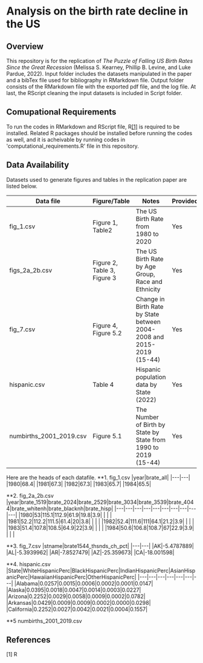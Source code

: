# Analysis on the birth rate decline in the US
## Overview
This repository is for the replication of *The Puzzle of Falling US Birth Rates Since the Great Recession* (Melissa S. Kearney, Phillip B. Levine, and Luke Pardue, 2022). Input folder includes the datasets manipulated in the paper and a bibTex file used for bibliography in RMarkdown file. Output folder consists of the RMarkdown file with the exported pdf file, and the log file. At last, the RScript cleaning the input datasets is included in Script folder.

## Comupational Requirements
To run the codes in RMarkdown and RScript file, R[[1]](#1) is required to be installed. Related R packages should be installed before running the codes as well, and it is acheivable by running codes in 'computational_requirements.R' file in this repository.

## Data Availability 
Datasets used to generate figures and tables in the replication paper are listed below.

|Data file|Figure/Table|Notes|Provided|
|---|---|---|---|
|fig_1.csv|Figure 1, Table2|The US Birth Rate from 1980 to 2020|Yes|
|figs_2a_2b.csv|Figure 2, Table 3, Figure 3|The US Birth Rate by Age Group, Race and Ethnicity|Yes|
|fig_7.csv|Figure 4, Figure 5.2|Change in Birth Rate by State between 2004-2008 and 2015-2019 (15-44)|Yes|
|hispanic.csv|Table 4|Hispanic population data by State (2022)|Yes|
|numbirths_2001_2019.csv|Figure 5.1|The Number of Birth by State by State from 1990 to 2019 (15-44)|Yes|

Here are the heads of each datafile.
**1. fig_1.csv
|year|brate_all|
|---|---|
|1980|68.4|
|1981|67.3|
|1982|67.3|
|1983|65.7|
|1984|65.5|

**2. fig_2a_2b.csv
|year|brate_1519|brate_2024|brate_2529|brate_3034|brate_3539|brate_4044|brate_whitenh|brate_blacknh|brate_hisp|
|---|---|---|---|---|---|---|---|---|---|
|1980|53|115.1|112.9|61.9|19.8|3.9|   |   |    |
|1981|52.2|112.2|111.5|61.4|20|3.8|   |   |    |
|1982|52.4|111.6|111|64.1|21.2|3.9|   |   |    |
|1983|51.4|107.8|108.5|64.9|22|3.9|   |   |    |
|1984|50.6|106.8|108.7|67|22.9|3.9|   |   |    |

**3. fig_7.csv
|stname|brate1544_thsnds_ch_pct|
|---|---|
|AK|-5.4787889|
|AL|-5.3939962|
|AR|-7.8527479|
|AZ|-25.359673|
|CA|-18.001598|

**4. hispanic.csv
|State|WhiteHispanicPerc|BlackHispanicPerc|IndianHispanicPerc|AsianHispanicPerc|HawaiianHispanicPerc|OtherHispanicPerc|
|---|---|---|---|---|---|---|
|Alabama|0.0257|0.0015|0.0006|0.0002|0.0001|0.0147|
|Alaska|0.0395|0.0018|0.0047|0.0014|0.0003|0.0227|
|Arizona|0.2252|0.0029|0.0058|0.0009|0.0002|0.0782|
|Arkansas|0.0429|0.0009|0.0009|0.0002|0.0000|0.0298|
|California|0.2252|0.0027|0.0042|0.0021|0.0004|0.1557|


**5 numbirths_2001_2019.csv

## References

<a id="1">[1]</a> 
R
